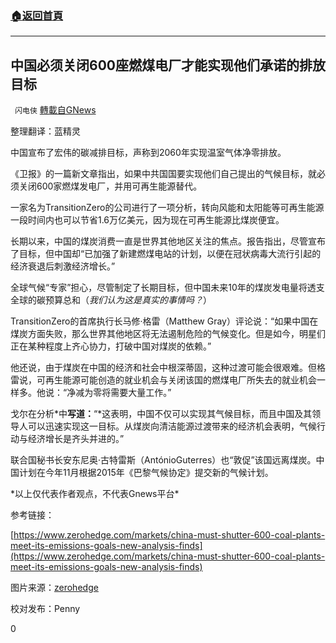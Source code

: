 ###  [:house:返回首頁](https://github.com/ourhimalayas/txt)
---

## 中国必须关闭600座燃煤电厂才能实现他们承诺的排放目标
` 闪电侠` [轉載自GNews](https://gnews.org/zh-hans/1177740/)

整理翻译：蓝精灵

中国宣布了宏伟的碳减排目标，声称到2060年实现温室气体净零排放。

《卫报》的一篇新文章指出，如果中共国国要实现他们自己提出的气候目标，就必须关闭600家燃煤发电厂，并用可再生能源替代。

一家名为TransitionZero的公司进行了一项分析，转向风能和太阳能等可再生能源一段时间内也可以节省1.6万亿美元，因为现在可再生能源比煤炭便宜。

长期以来，中国的煤炭消费一直是世界其他地区关注的焦点。报告指出，尽管宣布了目标，但中国却“已加强了新建燃煤电站的计划，以便在冠状病毒大流行引起的经济衰退后刺激经济增长。”

全球气候“专家”担心，尽管制定了长期目标，但中国未来10年的煤炭发电量将透支全球的碳预算总和（*我们认为这是真实的事情吗？*）

TransitionZero的首席执行长马修·格雷（Matthew Gray）评论说：“如果中国在煤炭方面失败，那么世界其他地区将无法遏制危险的气候变化。但是如今，明星们正在某种程度上齐心协力，打破中国对煤炭的依赖。”

他还说，由于煤炭在中国的经济和社会中根深蒂固，这种过渡可能会很艰难。但格雷说，可再生能源可能创造的就业机会与关闭该国的燃煤电厂所失去的就业机会一样多。他说：“净减为零将需要大量工作。”

戈尔在分析*中**写道：**“*这表明，中国不仅可以实现其气候目标，而且中国及其领导人可以迅速实现这一目标。从煤炭向清洁能源过渡带来的经济机会表明，气候行动与经济增长是齐头并进的。”

联合国秘书长安东尼奥·古特雷斯（AntónioGuterres）也“敦促”该国远离煤炭。中国计划在今年11月根据2015年《巴黎气候协定》提交新的气候计划。

\*以上仅代表作者观点，不代表Gnews平台\*

参考链接：

[https://www.zerohedge.com/markets/china-must-shutter-600-coal-plants-meet-its-emissions-goals-new-analysis-finds](https://www.zerohedge.com/markets/china-must-shutter-600-coal-plants-meet-its-emissions-goals-new-analysis-finds)

图片来源：[zerohedge](https://www.zerohedge.com/)

校对发布：Penny

0
